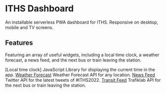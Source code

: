 # ITHS Dashboard

An installable serverless PWA dashboard for ITHS. Responsive on desktop, mobile and TV screens. 

## Features

Featuring an array of useful widgets, including a local time clock, a weather forecast, a news feed, and the next bus or train leaving the station. 

[Local time clock] JavaScript Library for displaying the current time in the app.
[Weather Forecast](https://openweathermap.org/api/one-call-3) Weather Forecast API for any location.
[News Feed](https://developer.twitter.com/en/docs/platform-overview) Twitter API for the latest tweets of #ITHS2022.
[Transit Feed](https://www.trafiklab.se/api/trafiklab-apis/resrobot-v2/) Trafiklab API for the next bus or train leaving the station.
